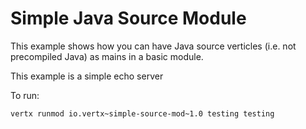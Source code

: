 # Simple Java Source Module

This example shows how you can have Java source verticles (i.e. not precompiled Java) as mains in
a basic module.

This example is a simple echo server

To run:

    vertx runmod io.vertx~simple-source-mod~1.0 testing testing